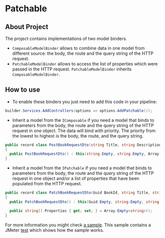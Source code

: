 # Patchable

## About Project
The project contains implementations of two model binders.
- `ComposableModelBinder` allows to combine data in one model from different source: the body, the route and the query string of the HTTP request.
- `PatchableModelBinder` allows to access the list of properties which were passed in the HTTP request. `PatchableModelBinder` inherits `ComposableModelBinder`.

## How to use
- To enable these binders you just need to add this code in your pipeline:
```csharp
builder.Services.AddControllers(options => options.AddPatchable());
```
- Inherit a model from the `IComposable` if you need a model that binds to parameters from the body, the route and the query string of the HTTP request in one object. The data will bind with priority. The priority from the lowest to highest is the body, the route, and the query string.
```csharp
public record class PostBookRequestDto(string Title, string Description, string[] Authors) : IComposable
{
  public PostBookRequestDto() : this(string.Empty, string.Empty, Array.Empty<string>()) { }
}
```
- Inherit a model from the `IPatchable` if you need a model that binds to parameters from the body, the route and the query string of the HTTP request in one object and/or a list of properties that have been populated from the HTTP request.
```csharp
public record class PatchBookRequestDto(Guid BookId, string Title, string Description, string[] Authors) : IPatchable
{
  public PatchBookRequestDto() : this(Guid.Empty, string.Empty, string.Empty, Array.Empty<string>()) { }

  public string[] Properties { get; set; } = Array.Empty<string>();
}
```

For more information you might check [a sample](https://github.com/dennisshevtsov/patchable/tree/main/sample/Patchable.Sample). This sample contains a JMeter [test](https://github.com/dennisshevtsov/patchable/blob/main/sample/Patchable.Sample/Test/api-test.jmx) which shows how the sample works.
